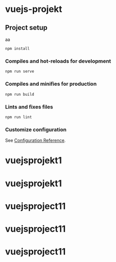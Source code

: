 # vuejs-projekt

## Project setup

aa
```
npm install
```

### Compiles and hot-reloads for development
```
npm run serve
```

### Compiles and minifies for production
```
npm run build
```

### Lints and fixes files
```
npm run lint
```

### Customize configuration
See [Configuration Reference](https://cli.vuejs.org/config/).
# vuejsprojekt1
# vuejsprojekt1
# vuejsproject11
# vuejsproject11
# vuejsproject11
